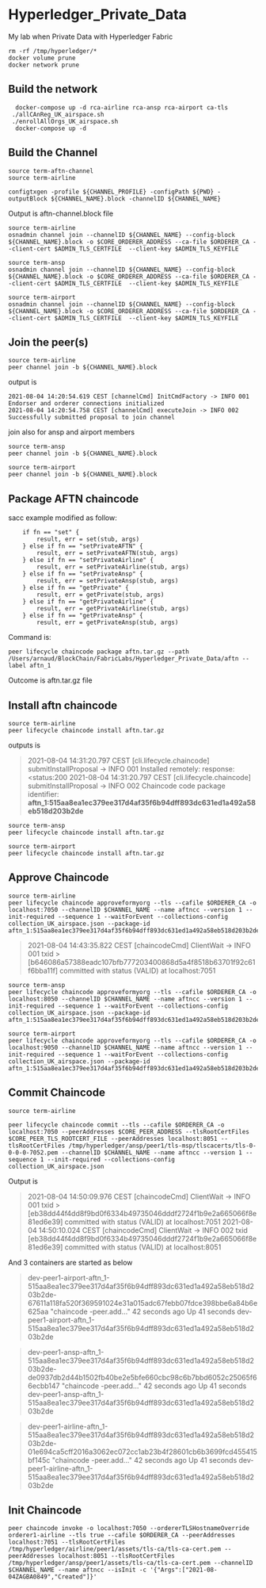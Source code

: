# Hyperledger_Private_Data
My lab when Private Data with Hyperledger Fabric

```
rm -rf /tmp/hyperledger/*
docker volume prune
docker network prune
```

## Build the network
```
  docker-compose up -d rca-airline rca-ansp rca-airport ca-tls
 ./allCAnReg_UK_airspace.sh
 ./enrollAllOrgs_UK_airspace.sh
  docker-compose up -d
```

## Build the Channel
```
source term-aftn-channel
source term-airline

configtxgen -profile ${CHANNEL_PROFILE} -configPath ${PWD} -outputBlock ${CHANNEL_NAME}.block -channelID ${CHANNEL_NAME}
```

Output is aftn-channel.block file

```
source term-airline
osnadmin channel join --channelID ${CHANNEL_NAME} --config-block ${CHANNEL_NAME}.block -o $CORE_ORDERER_ADDRESS --ca-file $ORDERER_CA --client-cert $ADMIN_TLS_CERTFILE  --client-key $ADMIN_TLS_KEYFILE

source term-ansp
osnadmin channel join --channelID ${CHANNEL_NAME} --config-block ${CHANNEL_NAME}.block -o $CORE_ORDERER_ADDRESS --ca-file $ORDERER_CA --client-cert $ADMIN_TLS_CERTFILE  --client-key $ADMIN_TLS_KEYFILE

source term-airport
osnadmin channel join --channelID ${CHANNEL_NAME} --config-block ${CHANNEL_NAME}.block -o $CORE_ORDERER_ADDRESS --ca-file $ORDERER_CA --client-cert $ADMIN_TLS_CERTFILE  --client-key $ADMIN_TLS_KEYFILE
```

## Join the peer(s)
```
source term-airline
peer channel join -b ${CHANNEL_NAME}.block
```
output is
```
2021-08-04 14:20:54.619 CEST [channelCmd] InitCmdFactory -> INFO 001 Endorser and orderer connections initialized
2021-08-04 14:20:54.758 CEST [channelCmd] executeJoin -> INFO 002 Successfully submitted proposal to join channel
```
join also for ansp and airport members
```
source term-ansp
peer channel join -b ${CHANNEL_NAME}.block

source term-airport
peer channel join -b ${CHANNEL_NAME}.block
```

## Package AFTN chaincode

sacc example modified as follow:
```
	if fn == "set" {
		result, err = set(stub, args)
	} else if fn == "setPrivateAFTN" {
		result, err = setPrivateAFTN(stub, args)
	} else if fn == "setPrivateAirline" {
		result, err = setPrivateAirline(stub, args)
	} else if fn == "setPrivateAnsp" {
		result, err = setPrivateAnsp(stub, args)
	} else if fn == "getPrivate" {
		result, err = getPrivate(stub, args)
	} else if fn == "getPrivateAirline" {
		result, err = getPrivateAirline(stub, args)
	} else if fn == "getPrivateAnsp" {
		result, err = getPrivateAnsp(stub, args)
```

Command is:
```
peer lifecycle chaincode package aftn.tar.gz --path /Users/arnaud/BlockChain/FabricLabs/Hyperledger_Private_Data/aftn --label aftn_1
```
Outcome is aftn.tar.gz file

## Install aftn chaincode

```
source term-airline
peer lifecycle chaincode install aftn.tar.gz
```
outputs is 

> 2021-08-04 14:31:20.797 CEST [cli.lifecycle.chaincode] submitInstallProposal -> INFO 001 Installed remotely: response:<status:200
> 2021-08-04 14:31:20.797 CEST [cli.lifecycle.chaincode] submitInstallProposal -> INFO 002 Chaincode code package identifier: **aftn_1:515aa8ea1ec379ee317d4af35f6b94dff893dc631ed1a492a58eb518d203b2de**

```
source term-ansp
peer lifecycle chaincode install aftn.tar.gz

source term-airport
peer lifecycle chaincode install aftn.tar.gz
```

## Approve Chaincode

```
source term-airline
peer lifecycle chaincode approveformyorg --tls --cafile $ORDERER_CA -o localhost:7050 --channelID $CHANNEL_NAME --name aftncc --version 1 --init-required --sequence 1 --waitForEvent --collections-config collection_UK_airspace.json --package-id aftn_1:515aa8ea1ec379ee317d4af35f6b94dff893dc631ed1a492a58eb518d203b2de
```
> 2021-08-04 14:43:35.822 CEST [chaincodeCmd] ClientWait -> INFO 001 txid >[b646086a57388eadc107bfb777203400868d5a4f8518b63701f92c61f6bba11f] committed with status (VALID) at localhost:7051

```
source term-ansp
peer lifecycle chaincode approveformyorg --tls --cafile $ORDERER_CA -o localhost:8050 --channelID $CHANNEL_NAME --name aftncc --version 1 --init-required --sequence 1 --waitForEvent --collections-config collection_UK_airspace.json --package-id aftn_1:515aa8ea1ec379ee317d4af35f6b94dff893dc631ed1a492a58eb518d203b2de

source term-airport
peer lifecycle chaincode approveformyorg --tls --cafile $ORDERER_CA -o localhost:9050 --channelID $CHANNEL_NAME --name aftncc --version 1 --init-required --sequence 1 --waitForEvent --collections-config collection_UK_airspace.json --package-id aftn_1:515aa8ea1ec379ee317d4af35f6b94dff893dc631ed1a492a58eb518d203b2de
```

## Commit Chaincode

```
source term-airline

peer lifecycle chaincode commit --tls --cafile $ORDERER_CA -o localhost:7050 --peerAddresses $CORE_PEER_ADDRESS --tlsRootCertFiles $CORE_PEER_TLS_ROOTCERT_FILE --peerAddresses localhost:8051 --tlsRootCertFiles /tmp/hyperledger/ansp/peer1/tls-msp/tlscacerts/tls-0-0-0-0-7052.pem --channelID $CHANNEL_NAME --name aftncc --version 1 --sequence 1 --init-required --collections-config collection_UK_airspace.json
```
Output is

>2021-08-04 14:50:09.976 CEST [chaincodeCmd] ClientWait -> INFO 001 txid >[eb38dd44f4dd8f9bd0f6334b49735046dddf2724f1b9e2a665066f8e81ed6e39] committed with status (VALID) at localhost:7051
>2021-08-04 14:50:10.024 CEST [chaincodeCmd] ClientWait -> INFO 002 txid [eb38dd44f4dd8f9bd0f6334b49735046dddf2724f1b9e2a665066f8e81ed6e39] committed with status (VALID) at localhost:8051

And 3 containers are started as below

>dev-peer1-airport-aftn_1-515aa8ea1ec379ee317d4af35f6b94dff893dc631ed1a492a58eb518d203b2de-67611a118fa520f369591024e31a015adc67febb07fdce398bbe6a84b6e625aa   "chaincode -peer.add…"   42 seconds ago      Up 41 seconds                                                                                             dev-peer1-airport-aftn_1-515aa8ea1ec379ee317d4af35f6b94dff893dc631ed1a492a58eb518d203b2de

>dev-peer1-ansp-aftn_1-515aa8ea1ec379ee317d4af35f6b94dff893dc631ed1a492a58eb518d203b2de-de0937db2d44b1502fb40be2e5bfe660cbc98c6b7bbd6052c25065f66ecbb147      "chaincode -peer.add…"   42 seconds ago      Up 41 seconds                                                                                             dev-peer1-ansp-aftn_1-515aa8ea1ec379ee317d4af35f6b94dff893dc631ed1a492a58eb518d203b2de

>dev-peer1-airline-aftn_1-515aa8ea1ec379ee317d4af35f6b94dff893dc631ed1a492a58eb518d203b2de-01e694ca5cff2016a3062ec072cc1ab23b4f28601cb6b3699fcd455415bf145c   "chaincode -peer.add…"   42 seconds ago      Up 41 seconds                                                                                             dev-peer1-airline-aftn_1-515aa8ea1ec379ee317d4af35f6b94dff893dc631ed1a492a58eb518d203b2de



## Init Chaincode

```
peer chaincode invoke -o localhost:7050 --ordererTLSHostnameOverride orderer1-airline --tls true --cafile $ORDERER_CA --peerAddresses localhost:7051 --tlsRootCertFiles /tmp/hyperledger/airline/peer1/assets/tls-ca/tls-ca-cert.pem --peerAddresses localhost:8051 --tlsRootCertFiles /tmp/hyperledger/ansp/peer1/assets/tls-ca/tls-ca-cert.pem --channelID $CHANNEL_NAME --name aftncc --isInit -c '{"Args":["2021-08-04ZAGBA0849","Created"]}'
```